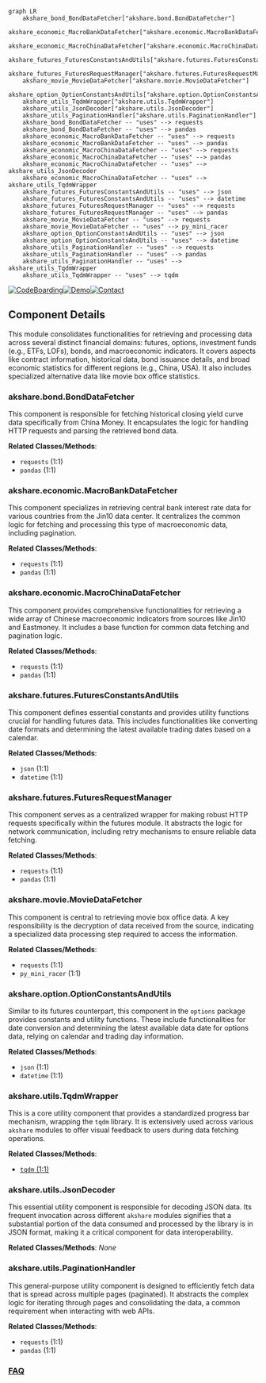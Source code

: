 ```mermaid
graph LR
    akshare_bond_BondDataFetcher["akshare.bond.BondDataFetcher"]
    akshare_economic_MacroBankDataFetcher["akshare.economic.MacroBankDataFetcher"]
    akshare_economic_MacroChinaDataFetcher["akshare.economic.MacroChinaDataFetcher"]
    akshare_futures_FuturesConstantsAndUtils["akshare.futures.FuturesConstantsAndUtils"]
    akshare_futures_FuturesRequestManager["akshare.futures.FuturesRequestManager"]
    akshare_movie_MovieDataFetcher["akshare.movie.MovieDataFetcher"]
    akshare_option_OptionConstantsAndUtils["akshare.option.OptionConstantsAndUtils"]
    akshare_utils_TqdmWrapper["akshare.utils.TqdmWrapper"]
    akshare_utils_JsonDecoder["akshare.utils.JsonDecoder"]
    akshare_utils_PaginationHandler["akshare.utils.PaginationHandler"]
    akshare_bond_BondDataFetcher -- "uses" --> requests
    akshare_bond_BondDataFetcher -- "uses" --> pandas
    akshare_economic_MacroBankDataFetcher -- "uses" --> requests
    akshare_economic_MacroBankDataFetcher -- "uses" --> pandas
    akshare_economic_MacroChinaDataFetcher -- "uses" --> requests
    akshare_economic_MacroChinaDataFetcher -- "uses" --> pandas
    akshare_economic_MacroChinaDataFetcher -- "uses" --> akshare_utils_JsonDecoder
    akshare_economic_MacroChinaDataFetcher -- "uses" --> akshare_utils_TqdmWrapper
    akshare_futures_FuturesConstantsAndUtils -- "uses" --> json
    akshare_futures_FuturesConstantsAndUtils -- "uses" --> datetime
    akshare_futures_FuturesRequestManager -- "uses" --> requests
    akshare_futures_FuturesRequestManager -- "uses" --> pandas
    akshare_movie_MovieDataFetcher -- "uses" --> requests
    akshare_movie_MovieDataFetcher -- "uses" --> py_mini_racer
    akshare_option_OptionConstantsAndUtils -- "uses" --> json
    akshare_option_OptionConstantsAndUtils -- "uses" --> datetime
    akshare_utils_PaginationHandler -- "uses" --> requests
    akshare_utils_PaginationHandler -- "uses" --> pandas
    akshare_utils_PaginationHandler -- "uses" --> akshare_utils_TqdmWrapper
    akshare_utils_TqdmWrapper -- "uses" --> tqdm
```
[![CodeBoarding](https://img.shields.io/badge/Generated%20by-CodeBoarding-9cf?style=flat-square)](https://github.com/CodeBoarding/CodeBoarding)[![Demo](https://img.shields.io/badge/Try%20our-Demo-blue?style=flat-square)](https://www.codeboarding.org/demo)[![Contact](https://img.shields.io/badge/Contact%20us%20-%20contact@codeboarding.org-lightgrey?style=flat-square)](mailto:contact@codeboarding.org)

## Component Details

This module consolidates functionalities for retrieving and processing data across several distinct financial domains: futures, options, investment funds (e.g., ETFs, LOFs), bonds, and macroeconomic indicators. It covers aspects like contract information, historical data, bond issuance details, and broad economic statistics for different regions (e.g., China, USA). It also includes specialized alternative data like movie box office statistics.

### akshare.bond.BondDataFetcher
This component is responsible for fetching historical closing yield curve data specifically from China Money. It encapsulates the logic for handling HTTP requests and parsing the retrieved bond data.


**Related Classes/Methods**:

- `requests` (1:1)
- `pandas` (1:1)


### akshare.economic.MacroBankDataFetcher
This component specializes in retrieving central bank interest rate data for various countries from the Jin10 data center. It centralizes the common logic for fetching and processing this type of macroeconomic data, including pagination.


**Related Classes/Methods**:

- `requests` (1:1)
- `pandas` (1:1)


### akshare.economic.MacroChinaDataFetcher
This component provides comprehensive functionalities for retrieving a wide array of Chinese macroeconomic indicators from sources like Jin10 and Eastmoney. It includes a base function for common data fetching and pagination logic.


**Related Classes/Methods**:

- `requests` (1:1)
- `pandas` (1:1)


### akshare.futures.FuturesConstantsAndUtils
This component defines essential constants and provides utility functions crucial for handling futures data. This includes functionalities like converting date formats and determining the latest available trading dates based on a calendar.


**Related Classes/Methods**:

- `json` (1:1)
- `datetime` (1:1)


### akshare.futures.FuturesRequestManager
This component serves as a centralized wrapper for making robust HTTP requests specifically within the futures module. It abstracts the logic for network communication, including retry mechanisms to ensure reliable data fetching.


**Related Classes/Methods**:

- `requests` (1:1)
- `pandas` (1:1)


### akshare.movie.MovieDataFetcher
This component is central to retrieving movie box office data. A key responsibility is the decryption of data received from the source, indicating a specialized data processing step required to access the information.


**Related Classes/Methods**:

- `requests` (1:1)
- `py_mini_racer` (1:1)


### akshare.option.OptionConstantsAndUtils
Similar to its futures counterpart, this component in the `options` package provides constants and utility functions. These include functionalities for date conversion and determining the latest available data date for options data, relying on calendar and trading day information.


**Related Classes/Methods**:

- `json` (1:1)
- `datetime` (1:1)


### akshare.utils.TqdmWrapper
This is a core utility component that provides a standardized progress bar mechanism, wrapping the `tqdm` library. It is extensively used across various `akshare` modules to offer visual feedback to users during data fetching operations.


**Related Classes/Methods**:

- <a href="https://github.com/akfamily/akshare/blob/master/akshare/utils/tqdm.py#L1-L1" target="_blank" rel="noopener noreferrer">`tqdm` (1:1)</a>


### akshare.utils.JsonDecoder
This essential utility component is responsible for decoding JSON data. Its frequent invocation across different `akshare` modules signifies that a substantial portion of the data consumed and processed by the library is in JSON format, making it a critical component for data interoperability.


**Related Classes/Methods**: _None_

### akshare.utils.PaginationHandler
This general-purpose utility component is designed to efficiently fetch data that is spread across multiple pages (paginated). It abstracts the complex logic for iterating through pages and consolidating the data, a common requirement when interacting with web APIs.


**Related Classes/Methods**:

- `requests` (1:1)
- `pandas` (1:1)




### [FAQ](https://github.com/CodeBoarding/GeneratedOnBoardings/tree/main?tab=readme-ov-file#faq)